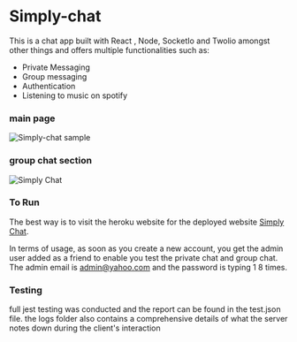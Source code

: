 # Simply-chat

This is a chat app built with  React , Node, SocketIo and Twolio amongst other things and offers multiple functionalities such as:

- Private Messaging
- Group messaging
- Authentication
- Listening to music on spotify

### main page

![Simply-chat sample](https://user-images.githubusercontent.com/33573587/72227768-ae01fb80-3576-11ea-9c45-893c6c9bf21a.png
)

### group chat section

![Simply Chat](https://user-images.githubusercontent.com/33573587/75646102-d9bc6c00-5c1e-11ea-84b3-9392e7c3543f.png)

### To Run

The best way is to visit the heroku website for the deployed website  [Simply Chat](http://www.simplychats.live/).

In terms of usage, as soon as you create a new account, you get the admin user added as a friend to enable you test the private chat and group chat. The admin email is admin@yahoo.com and the password is typing 1 8 times.

### Testing

full jest testing was conducted and the report can be found in the test.json file.
the logs folder also contains a comprehensive details of what the server notes down during the client's interaction

